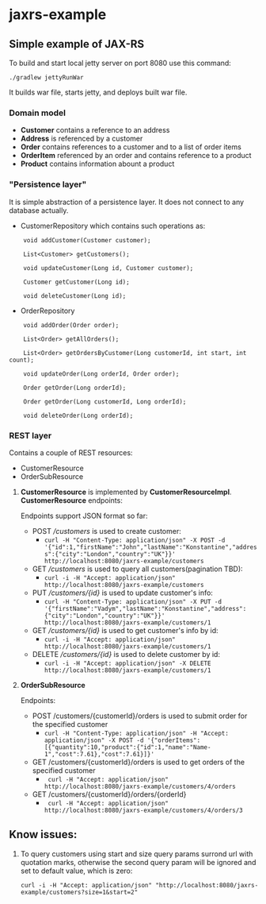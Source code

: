 # jaxrs-example

## Simple example of JAX-RS

To build and start local jetty server on port 8080 use this command:
```
./gradlew jettyRunWar
```
It builds war file, starts jetty, and deploys built war file.

### Domain model
* **Customer** contains a reference to an address
* **Address** is referenced by a customer
* **Order** contains references to a customer and to a list of order items
* **OrderItem** referenced by an order and contains reference to a product
* **Product** contains information abount a product

### "Persistence layer"
It is simple abstraction of a persistence layer. It does not connect to any database actually.

* CustomerRepository which contains such operations as:
```
    void addCustomer(Customer customer);

    List<Customer> getCustomers();

    void updateCustomer(Long id, Customer customer);

    Customer getCustomer(Long id);

    void deleteCustomer(Long id);
```
* OrderRepository
```
    void addOrder(Order order);

    List<Order> getAllOrders();

    List<Order> getOrdersByCustomer(Long customerId, int start, int count);

    void updateOrder(Long orderId, Order order);

    Order getOrder(Long orderId);

    Order getOrder(Long customerId, Long orderId);

    void deleteOrder(Long orderId);
```

### REST layer
Contains a couple of REST resources:
- CustomerResource
- OrderSubResource

1. **CustomerResource** is implemented by **CustomerResourceImpl**. **CustomerResource** endpoints:

    Endpoints support JSON format so far:
    - POST _/customers_ is used to create customer:
        - ```curl -H "Content-Type: application/json" -X POST -d '{"id":1,"firstName":"John","lastName":"Konstantine","address":{"city":"London","country":"UK"}}' http://localhost:8080/jaxrs-example/customers```
    - GET _/customers_ is used to query all customers(pagination TBD):
        - ```curl -i -H "Accept: application/json" http://localhost:8080/jaxrs-example/customers```
    - PUT _/customers/{id}_ is used to update customer's info:
        - ```curl -H "Content-Type: application/json" -X PUT -d '{"firstName":"Vadym","lastName":"Konstantine","address":{"city":"London","country":"UK"}}' http://localhost:8080/jaxrs-example/customers/1```
    - GET _/customers/{id}_ is used to get customer's info by id:
        - ```curl -i -H "Accept: application/json" http://localhost:8080/jaxrs-example/customers/1```
    - DELETE _/customers/{id}_ is used to delete customer by id:
        - ```curl -i -H "Accept: application/json" -X DELETE http://localhost:8080/jaxrs-example/customers/1```

2. **OrderSubResource**

    Endpoints:

    - POST /customers/{customerId}/orders is used to submit order for the specified customer
        - ``` curl -H "Content-Type: application/json" -H "Accept: application/json" -X POST -d '{"orderItems":[{"quantity":10,"product":{"id":1,"name":"Name-1","cost":7.61},"cost":7.61}]}' ```
    - GET /customers/{customerId}/orders is used to get orders of the specified customer
        - ``` curl -H "Accept: application/json" http://localhost:8080/jaxrs-example/customers/4/orders```
    - GET /customers/{customerId}/orders/{orderId}
        - ``` curl -H "Accept: application/json" http://localhost:8080/jaxrs-example/customers/4/orders/3```



## Know issues:
1. To query customers using start and size query params surrond url with quotation marks, otherwise the second query param will be ignored and set to default value, which is zero:
    
    ```curl -i -H "Accept: application/json" "http://localhost:8080/jaxrs-example/customers?size=1&start=2"```
